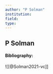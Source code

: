 ```yaml
---
author: "P Solman"
institution:
field:
type:
---
```


## P Solman
#### Bibliography:

![[@Solman2021-vc]]